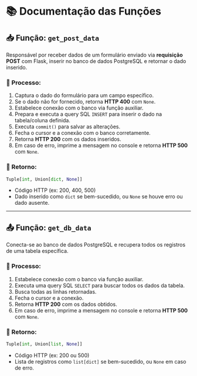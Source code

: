 # 📚 Documentação das Funções

## 📥 Função: `get_post_data`

Responsável por receber dados de um formulário enviado via **requisição POST** com Flask, inserir no banco de dados PostgreSQL e retornar o dado inserido.

### 🔁 Processo:
1. Captura o dado do formulário para um campo específico.
2. Se o dado não for fornecido, retorna **HTTP 400** com `None`.
3. Estabelece conexão com o banco via função auxiliar.
4. Prepara e executa a query SQL `INSERT` para inserir o dado na tabela/coluna definida.
5. Executa `commit()` para salvar as alterações.
6. Fecha o cursor e a conexão com o banco corretamente.
7. Retorna **HTTP 200** com os dados inseridos.
8. Em caso de erro, imprime a mensagem no console e retorna **HTTP 500** com `None`.

### 🔄 Retorno:
```python
Tuple[int, Union[dict, None]]
```
- Código HTTP (ex: 200, 400, 500)
- Dado inserido como `dict` se bem-sucedido, ou `None` se houve erro ou dado ausente.

---

## 📤 Função: `get_db_data`

Conecta-se ao banco de dados PostgreSQL e recupera todos os registros de uma tabela específica.

### 🔁 Processo:
1. Estabelece conexão com o banco via função auxiliar.
2. Executa uma query SQL `SELECT` para buscar todos os dados da tabela.
3. Busca todas as linhas retornadas.
4. Fecha o cursor e a conexão.
5. Retorna **HTTP 200** com os dados obtidos.
6. Em caso de erro, imprime a mensagem no console e retorna **HTTP 500** com `None`.

### 🔄 Retorno:
```python
Tuple[int, Union[list, None]]
```
- Código HTTP (ex: 200 ou 500)
- Lista de registros como `list[dict]` se bem-sucedido, ou `None` em caso de erro.
